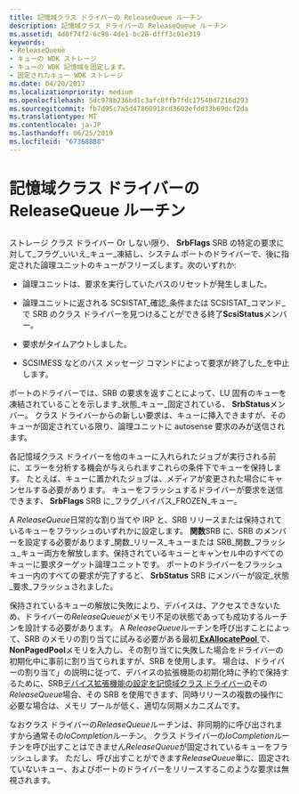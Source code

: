 ```yaml
---
title: 記憶域クラス ドライバーの ReleaseQueue ルーチン
description: 記憶域クラス ドライバーの ReleaseQueue ルーチン
ms.assetid: 4d0f74f2-6c98-4de1-bc28-dfff3c01e319
keywords:
- ReleaseQueue
- キューの WDK ストレージ
- キューの WDK 記憶域を固定します。
- 固定されたキュー WDK ストレージ
ms.date: 04/20/2017
ms.localizationpriority: medium
ms.openlocfilehash: 5dc978b236bd1c3afc8ffb7fdc17540d7216d293
ms.sourcegitcommit: fb7d95c7a5d47860918cd3602efdd33b69dcf2da
ms.translationtype: MT
ms.contentlocale: ja-JP
ms.lasthandoff: 06/25/2019
ms.locfileid: "67368888"
---
```

# <a name="storage-class-drivers-releasequeue-routine"></a>記憶域クラス ドライバーの ReleaseQueue ルーチン


## <span id="ddk_storage_class_drivers_releasequeue_routine_kg"></span><span id="DDK_STORAGE_CLASS_DRIVERS_RELEASEQUEUE_ROUTINE_KG"></span>


ストレージ クラス ドライバー Or しない限り、 **SrbFlags** SRB の特定の要求に対して\_フラグ\_いいえ\_キュー\_凍結し、システム ポートのドライバーで、後に指定された論理ユニットのキューがフリーズします。次のいずれか:

-   論理ユニットは、要求を実行していたバスのリセットが発生しました。

-   論理ユニットに返される SCSISTAT\_確認\_条件または SCSISTAT\_コマンド\_で SRB のクラス ドライバーを見つけることができる終了**ScsiStatus**メンバー。

-   要求がタイムアウトしました。

-   SCSIMESS などのバス メッセージ コマンドによって要求が終了した\_を中止します。

ポートのドライバーでは、SRB の要求を返すことによって、LU 固有のキューを凍結されていることを示します\_状態\_キュー\_固定されている、 **SrbStatus**メンバー。 クラス ドライバーからの新しい要求は、キューに挿入できますが、そのキューが固定されている限り、論理ユニットに autosense 要求のみが送信されます。

各記憶域クラス ドライバーを他のキューに入れられたジョブが実行される前に、エラーを分析する機会が与えられますこれらの条件下でキューを保持します。 たとえば、キューに置かれたジョブは、メディアが変更された場合にキャンセルする必要があります。 キューをフラッシュするドライバーが要求を送信できます、 **SrbFlags** SRB に\_フラグ\_バイパス\_FROZEN\_キュー。

A *ReleaseQueue*日常的な割り当てや IRP と、SRB リリースまたは保持されているキューをフラッシュのいずれかに設定します。 **関数**SRB に、SRB のメンバーを設定する必要があります\_関数\_リリース\_キューまたは SRB\_関数\_フラッシュ\_キュー両方を解放します。保持されているキューとキャンセル中のすべてのキューに要求ターゲット論理ユニットです。 ポートのドライバーをフラッシュ キュー内のすべての要求が完了すると、 **SrbStatus** SRB にメンバーが設定\_状態\_要求\_フラッシュされました。

保持されているキューの解放に失敗により、デバイスは、アクセスできないため、ドライバーの*ReleaseQueue*がメモリ不足の状態であっても成功するルーチンを設計する必要があります。 A *ReleaseQueue*ルーチンを呼び出すことによって、SRB のメモリの割り当てに試みる必要がある最初[ **ExAllocatePool** ](https://docs.microsoft.com/windows-hardware/drivers/ddi/content/wdm/nf-wdm-exallocatepool)で、 **NonPagedPool**メモリを入力し、その割り当てに失敗した場合をドライバーの初期化中に事前に割り当てられますが、SRB を使用します。 場合は、ドライバーの割り当て」の説明に従って、デバイスの拡張機能の初期化時に予約で保持するために、SRB[デバイス拡張機能の設定を記憶域クラス ドライバーの](setting-up-a-storage-class-driver-s-device-extension.md)その*ReleaseQueue*場合、その SRB を使用できます、同時リリースの複数の操作に必要な場合は、メモリ プールが低く、適切な同期メカニズムです。

なおクラス ドライバーの*ReleaseQueue*ルーチンは、非同期的に呼び出されますから通常その*IoCompletion*ルーチン。 クラス ドライバーの*IoCompletion*ルーチンを呼び出すことはできません*ReleaseQueue*が固定されているキューをフラッシュします。 ただし、呼び出すことができます*ReleaseQueue*単に、固定されていないキュー、およびポートのドライバーをリリースするこのような要求は無視されます。

 

 




